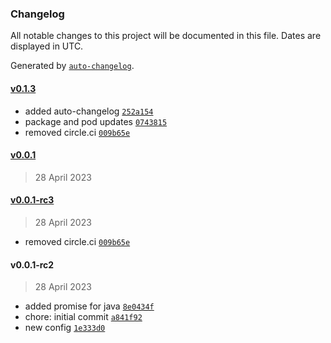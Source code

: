 ### Changelog

All notable changes to this project will be documented in this file. Dates are displayed in UTC.

Generated by [`auto-changelog`](https://github.com/CookPete/auto-changelog).

#### [v0.1.3](http://github.com/pagopa/io-react-native-login-utils/compare/v0.0.1...v0.1.3)

- added auto-changelog [`252a154`](http://github.com/pagopa/io-react-native-login-utils/commit/252a1540aaf066a9cb10c057779e8b2b24383e25)
- package and pod updates [`0743815`](http://github.com/pagopa/io-react-native-login-utils/commit/0743815486562994f15acebdf99ee56b03d3452a)
- removed circle.ci [`009b65e`](http://github.com/pagopa/io-react-native-login-utils/commit/009b65eb127e8c9053f23f9ad6a46ec85035aa27)

#### [v0.0.1](http://github.com/pagopa/io-react-native-login-utils/compare/v0.0.1-rc3...v0.0.1)

> 28 April 2023

#### [v0.0.1-rc3](http://github.com/pagopa/io-react-native-login-utils/compare/v0.0.1-rc2...v0.0.1-rc3)

> 28 April 2023

- removed circle.ci [`009b65e`](http://github.com/pagopa/io-react-native-login-utils/commit/009b65eb127e8c9053f23f9ad6a46ec85035aa27)

#### v0.0.1-rc2

> 28 April 2023

- added promise for java [`8e0434f`](http://github.com/pagopa/io-react-native-login-utils/commit/8e0434f043ad9dccf95e63a3e5b27d7dbe279498)
- chore: initial commit [`a841f92`](http://github.com/pagopa/io-react-native-login-utils/commit/a841f923bb24c52c1c55811e993f01891dfcf3dd)
- new config [`1e333d0`](http://github.com/pagopa/io-react-native-login-utils/commit/1e333d081e3dd2c14a04fbf433af1124421d5536)
